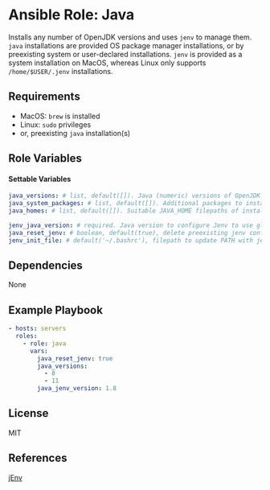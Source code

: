 # Ansible Role: Java

Installs any number of OpenJDK versions and uses `jenv` to manage them. `java` installations are provided OS package manager installations, or by preexisting system or user-declared installations. `jenv` is provided as a system installation on MacOS, whereas Linux only supports `/home/$USER/.jenv` installations.

## Requirements

- MacOS: `brew` is installed
- Linux: `sudo` privileges
- or, preexisting `java` installation(s)

## Role Variables

#### Settable Variables
```yaml
java_versions: # list, default([]). Java (numeric) versions of OpenJDK to install via OS package manager
java_system_packages: # list, default([]). Additional packages to install via OS package manager
java_homes: # list, default([]). Suitable JAVA_HOME filepaths of installed JDKs

jenv_java_version: # required. Java version to configure Jenv to use globally. For Java 8 and below, must use 1.x format.
java_reset_jenv: # boolean, default(true), delete preexisting jenv configuration (+installation for Linux)
jenv_init_file: # default('~/.bashrc'), filepath to update PATH with jenv shims + completions
```

## Dependencies

None

## Example Playbook
```yaml
- hosts: servers
  roles:
    - role: java
      vars:
        java_reset_jenv: true
        java_versions:
          - 8
          - 11
        java_jenv_version: 1.8
```

## License

MIT

## References

[jEnv](https://github.com/jenv/jenv)

